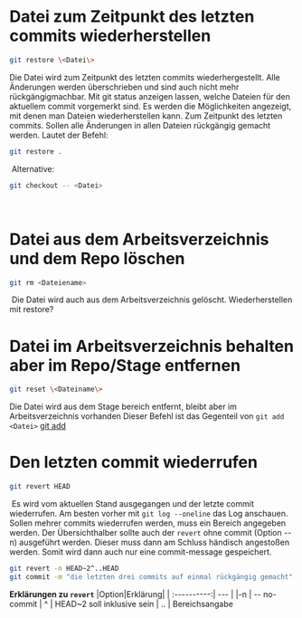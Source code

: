 # Datei zum Zeitpunkt des letzten commits wiederherstellen
~~~bash
git restore \<Datei\>
~~~
Die Datei wird zum Zeitpunkt des letzten commits wiederhergestellt. Alle Änderungen werden überschrieben und sind auch nicht mehr rückgängigmachbar.
Mit git status anzeigen lassen, welche Dateien für den aktuellem commit vorgemerkt sind. Es werden die Möglichkeiten angezeigt, mit denen man Dateien wiederherstellen kann. Zum Zeitpunkt des letzten commits.
Sollen alle Änderungen in allen Dateien rückgängig gemacht werden. Lautet der Befehl:
~~~bash
git restore .
~~~
 Alternative: 
 ~~~bash
 git checkout -- <Datei>
~~~
 
# Datei aus dem Arbeitsverzeichnis und dem Repo löschen
~~~bash
git rm <Dateiename>
~~~
 Die Datei wird auch aus dem Arbeitsverzeichnis gelöscht. Wiederherstellen mit restore?

# Datei im Arbeitsverzeichnis behalten aber im Repo/Stage entfernen
~~~bash
git reset \<Dateiname\>
~~~
Die Datei wird aus dem Stage bereich entfernt, bleibt aber im Arbeitsverzeichnis vorhanden
Dieser Befehl ist das Gegenteil von `git add <Datei>`
[git add](../git%20-%20GitHub_GitLab/04_Tägliche%20git%20Befehle.md#dateien-zum-repo-hinzufügen)
# Den letzten commit wiederrufen
~~~bash
git revert HEAD
~~~
 Es wird vom aktuellen Stand ausgegangen und der letzte commit wiederrufen.
Am besten vorher mit `git log --oneline` das Log anschauen.
Sollen mehrer commits wiederrufen werden, muss ein Bereich angegeben werden. Der Übersichthalber sollte auch der `revert` ohne commit (Option --n) ausgeführt werden. Dieser muss dann am Schluss händisch angestoßen werden. Somit wird dann auch nur eine commit-message gespeichert.
~~~bash
git revert -n HEAD~2^..HEAD
git commit -m "die letzten drei commits auf einmal rückgängig gemacht"
~~~
 **Erklärungen zu `revert`** 
|Option|Erklärung|
| :----------:| --- | 
|-n | -- no-commit 
| ^ | HEAD~2 soll inklusive sein
| .. | Bereichsangabe
